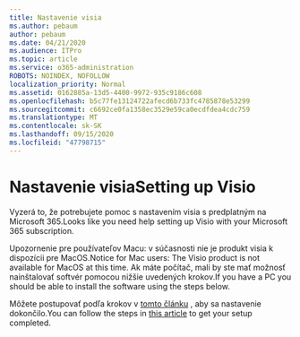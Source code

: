 ```yaml
---
title: Nastavenie visia
ms.author: pebaum
author: pebaum
ms.date: 04/21/2020
ms.audience: ITPro
ms.topic: article
ms.service: o365-administration
ROBOTS: NOINDEX, NOFOLLOW
localization_priority: Normal
ms.assetid: 0162885a-13d5-4400-9972-935c9186c608
ms.openlocfilehash: b5c77fe13124722afecd6b733fc4785878e53299
ms.sourcegitcommit: c6692ce0fa1358ec3529e59ca0ecdfdea4cdc759
ms.translationtype: MT
ms.contentlocale: sk-SK
ms.lasthandoff: 09/15/2020
ms.locfileid: "47798715"
---
```

# <a name="setting-up-visio"></a><span data-ttu-id="e8239-102">Nastavenie visia</span><span class="sxs-lookup"><span data-stu-id="e8239-102">Setting up Visio</span></span>

<span data-ttu-id="e8239-103">Vyzerá to, že potrebujete pomoc s nastavením visia s predplatným na Microsoft 365.</span><span class="sxs-lookup"><span data-stu-id="e8239-103">Looks like you need help setting up Visio with your Microsoft 365 subscription.</span></span>
  
<span data-ttu-id="e8239-104">Upozornenie pre používateľov Macu: v súčasnosti nie je produkt visia k dispozícii pre MacOS.</span><span class="sxs-lookup"><span data-stu-id="e8239-104">Notice for Mac users: The Visio product is not available for MacOS at this time.</span></span> <span data-ttu-id="e8239-105">Ak máte počítač, mali by ste mať možnosť nainštalovať softvér pomocou nižšie uvedených krokov.</span><span class="sxs-lookup"><span data-stu-id="e8239-105">If you have a PC you should be able to install the software using the steps below.</span></span>
  
<span data-ttu-id="e8239-106">Môžete postupovať podľa krokov v [tomto článku](https://support.office.com/article/f98f21e3-aa02-4827-9167-ddab5b025710.aspx) , aby sa nastavenie dokončilo.</span><span class="sxs-lookup"><span data-stu-id="e8239-106">You can follow the steps in [this article](https://support.office.com/article/f98f21e3-aa02-4827-9167-ddab5b025710.aspx) to get your setup completed.</span></span> 
  

